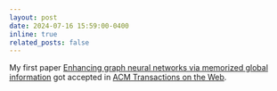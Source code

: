 ```yaml
---
layout: post
date: 2024-07-16 15:59:00-0400
inline: true
related_posts: false
---
```


My first paper [Enhancing graph neural networks via memorized global information](https://dl.acm.org/doi/abs/10.1145/3689430) got accepted in [ACM Transactions on the Web](https://dl.acm.org/journal/tweb).
